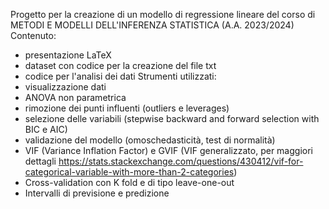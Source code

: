 Progetto per la creazione di un modello di regressione lineare del corso di METODI E MODELLI DELL'INFERENZA STATISTICA (A.A. 2023/2024)
Contenuto:
- presentazione LaTeX
- dataset con codice per la creazione del file txt
- codice per l'analisi dei dati
Strumenti utilizzati:
- visualizzazione dati
- ANOVA non parametrica
- rimozione dei punti influenti (outliers e leverages)
- selezione delle variabili (stepwise backward and forward selection with BIC e AIC)
- validazione del modello (omoschedasticità, test di normalità)
- VIF (Variance Inflation Factor) e GVIF (VIF generalizzato, per maggiori dettagli https://stats.stackexchange.com/questions/430412/vif-for-categorical-variable-with-more-than-2-categories)
- Cross-validation con K fold e di tipo leave-one-out
- Intervalli di previsione e predizione
